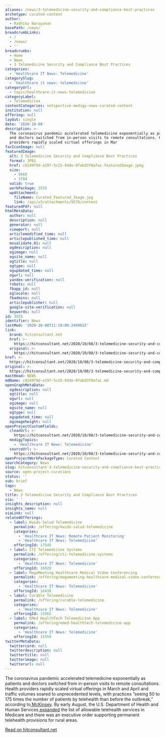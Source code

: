 ```yaml
---
aliases: /news/3-telemedicine-security-and-compliance-best-practices
archetype: curated-content
author:
  - Radhika Narayanan
basePath: /news/
breadcrumbLinks:
  - /
  - /news/
  - ''
breadcrumbs:
  - Home
  - News
  - 3 Telemedicine Security and Compliance Best Practices
categories:
  - 'Healthcare IT News: Telemedicine'
categorySlug:
  - 'healthcare it news: telemedicine'
categoryUrl:
  - topic/healthcare-it-news-telemedicine
categoryLabel:
  - Telemedicine
contentCategories: netspective-medigy-news-curated-content
institution: null
offering: null
layOut: single
date: '2020-10-08'
description: >-
  The coronavirus pandemic accelerated telemedicine exponentially as patients
  and doctors switched from in-person visits to remote consultations. Health
  providers rapidly scaled virtual offerings in Mar
favIconImage: null
featuredImage:
  alt: 3 Telemedicine Security and Compliance Best Practices
  format: JPEG
  href: c0249f9d-e197-5c15-9dde-0fabd3f0afac-featuredImage.jpeg
  size:
    - 5668
    - 3784
  valid: true
  workPackage: 3555
  wpAttachment:
    fileName: Curated_Featured_Image.jpg
    link: /api/v3/attachments/9576/content
featuredPdf: null
htmlMetaData:
  author: null
  description: null
  generator: null
  viewport: null
  articlemodified_time: null
  articlepublished_time: null
  msvalidate.01: null
  ogdescription: null
  ogimage: null
  ogsite_name: null
  ogtitle: null
  ogtype: null
  ogupdated_time: null
  ogurl: null
  yandex-verification: null
  robots: null
  fbapp_id: null
  oglocale: null
  fbadmins: null
  articlepublisher: null
  google-site-verification: null
  keywords: null
id: 3555
identifier: News
lastMod: '2020-10-08T11:19:00.249965Z'
link:
  brand: hitconsultant.net
  href: >-
    https://hitconsultant.net/2020/10/08/3-telemedicine-security-and-compliance-best-practices/#.X370xdBKhPY
  original: >-
    https://hitconsultant.net/2020/10/08/3-telemedicine-security-and-compliance-best-practices/#.X370xdBKhPY
href: >-
  https://hitconsultant.net/2020/10/08/3-telemedicine-security-and-compliance-best-practices/#.X370xdBKhPY
original: >-
  https://hitconsultant.net/2020/10/08/3-telemedicine-security-and-compliance-best-practices/#.X370xdBKhPY
mastHead: NEWS
mdName: c0249f9d-e197-5c15-9dde-0fabd3f0afac.md
openGraphMetaData:
  ogdescription: null
  ogtitle: null
  ogurl: null
  ogimage: null
  ogsite_name: null
  ogtype: null
  ogupdated_time: null
  ogimageheight: null
openProjectCustomFields:
  cleanUrl: >-
    https://hitconsultant.net/2020/10/08/3-telemedicine-security-and-compliance-best-practices/#.X370xdBKhPY
  medigyTopics:
    - 'Healthcare IT News: Telemedicine'
  sourceUrl: >-
    https://hitconsultant.net/2020/10/08/3-telemedicine-security-and-compliance-best-practices/#.X370xdBKhPY
openProjectWorkPackageType: Curated Content
searchCategory: News
slug: hitconsultant-3-telemedicine-security-and-compliance-best-practices
source: open-project-curations
status: ''
sub: brief
tags:
  - News
title: 3 Telemedicine Security and Compliance Best Practices
via: ' '
insights_description: null
insights_name: null
viaLink: null
relatedOfferings:
  - label: Kwido Salud Telemedicine
    permalink: /offering/kwido-salud-telemedicine
    categories:
      - 'Healthcare IT News: Remote Patient Monitoring'
      - 'Healthcare IT News: Telemedicine'
    offeringId: 17545
  - label: CTI Telemedicine Systems
    permalink: /offering/cti-telemedicine-systems
    categories:
      - 'Healthcare IT News: Telemedicine'
    offeringId: 16920
  - label: MegaMeeting Healthcare Medical Video Conferencing
    permalink: /offering/megameeting-healthcare-medical-video-conferencing
    categories:
      - 'Healthcare IT News: Telemedicine'
    offeringId: 16438
  - label: Curable Telemedicine
    permalink: /offering/curable-telemedicine
    categories:
      - 'Healthcare IT News: Telemedicine'
    offeringId: 15565
  - label: EMed HealthTech Telemedicine App
    permalink: /offering/emed-healthtech-telemedicine-app
    categories:
      - 'Healthcare IT News: Telemedicine'
    offeringId: 15559
twitterMetaData:
  twittercard: null
  twitterdescription: null
  twittertitle: null
  twitterimage: null
  twitterurl: null
---
```

<p>The coronavirus pandemic accelerated telemedicine exponentially as patients and doctors switched from in-person visits to remote consultations. Health providers rapidly scaled virtual offerings in March and April and traffic volumes soared to unprecedented levels, with practices “seeing 50 to 175 times the number of patients by telehealth than before the outbreak,” according to<a href="https://www.mckinsey.com/industries/healthcare-systems-and-services/our-insights/telehealth-a-quarter-trillion-dollar-post-covid-19-reality">&nbsp;McKinsey</a>. By early August, the U.S. Department of Health and Human Services<a href="https://www.ajmc.com/view/cms-releases-e-and-m-updates-expands-telehealth-makes-aco-changes">&nbsp;expanded</a>&nbsp;the list of allowable telehealth services in Medicare and there was an executive order supporting permanent telehealth provisions for rural areas.</p><p><a href="https://hitconsultant.net/2020/10/08/3-telemedicine-security-and-compliance-best-practices/#.X370xdBKhPY">Read on hitconsultant.net</a></p>